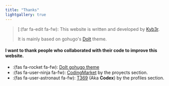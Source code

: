 ```yaml
---
title: "Thanks"
lightgallery: true
---
```


> [:(far fa-edit fa-fw): This website is written and developed by [Kyb3r](https://twitter.com/kyb3rtarre).
>
> It is mainly based on gohugo's [DoIt](https://github.com/HEIGE-PCloud/DoIt) theme.

#### I want to thank people who collaborated with their code to improve this website.

* :(fas fa-rocket fa-fw): [DoIt gohugo theme](https://github.com/HEIGE-PCloud/DoIt)
* :(fas fa-user-ninja fa-fw): [CodingMarket](https://github.com/codingmarket07) by the proyects section.
* :(fas fa-user-astronaut fa-fw): [T369](https://github.com/t369-real) (Aka **Codex**) by the profiles section.